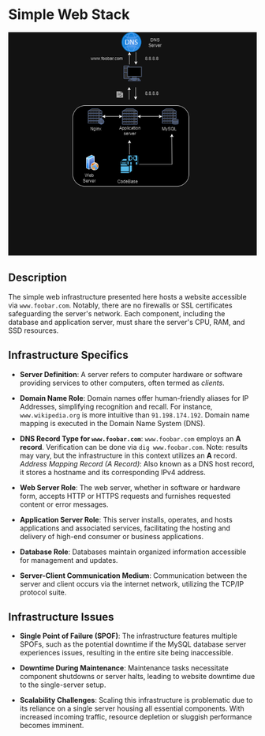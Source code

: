 # Simple Web Stack

![Image of a simple web stack](0-simple_web_stack.drawio.PNG)

## Description

The simple web infrastructure presented here hosts a website accessible via `www.foobar.com`. Notably, there are no firewalls or SSL certificates safeguarding the server's network. Each component, including the database and application server, must share the server's CPU, RAM, and SSD resources.

## Infrastructure Specifics

- **Server Definition**: A server refers to computer hardware or software providing services to other computers, often termed as *clients*.

- **Domain Name Role**: Domain names offer human-friendly aliases for IP Addresses, simplifying recognition and recall. For instance, `www.wikipedia.org` is more intuitive than `91.198.174.192`. Domain name mapping is executed in the Domain Name System (DNS).

- **DNS Record Type for `www.foobar.com`**: `www.foobar.com` employs an **A record**. Verification can be done via `dig www.foobar.com`. Note: results may vary, but the infrastructure in this context utilizes an **A** record.
  *Address Mapping Record (A Record)*: Also known as a DNS host record, it stores a hostname and its corresponding IPv4 address.

- **Web Server Role**: The web server, whether in software or hardware form, accepts HTTP or HTTPS requests and furnishes requested content or error messages.

- **Application Server Role**: This server installs, operates, and hosts applications and associated services, facilitating the hosting and delivery of high-end consumer or business applications.

- **Database Role**: Databases maintain organized information accessible for management and updates.

- **Server-Client Communication Medium**: Communication between the server and client occurs via the internet network, utilizing the TCP/IP protocol suite.

## Infrastructure Issues

- **Single Point of Failure (SPOF)**: The infrastructure features multiple SPOFs, such as the potential downtime if the MySQL database server experiences issues, resulting in the entire site being inaccessible.

- **Downtime During Maintenance**: Maintenance tasks necessitate component shutdowns or server halts, leading to website downtime due to the single-server setup.

- **Scalability Challenges**: Scaling this infrastructure is problematic due to its reliance on a single server housing all essential components. With increased incoming traffic, resource depletion or sluggish performance becomes imminent.
